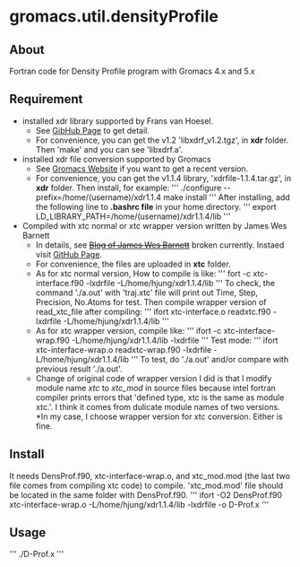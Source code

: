 # gromacs.util.densityProfile
## About
Fortran code for Density Profile program with Gromacs 4.x and 5.x

## Requirement
  * installed xdr library supported by Frans van Hoesel.
    * See [GibHub Page](https://github.com/Pappulab/xdrf) to get detail.
    * For convenience, you can get the v1.2 'libxdrf_v1.2.tgz', in **xdr** folder. Then 'make' and you can see 'libxdrf.a'.
  * installed xdr file conversion supported by Gromacs
    * See [Gromacs Website](http://www.gromacs.org/Developer_Zone/Programming_Guide/XTC_Library) if you want to get a recent version.
    * For convenience, you can get the v1.1.4 library, 'xdrfile-1.1.4.tar.gz', in **xdr** folder. Then install, for example:
'''
./configure --prefix=/home/(username)/xdr1.1.4
make install
'''
After installing, add the following line to **.bashrc file** in your home directory.
'''
export LD_LIBRARY_PATH=/home/(username)/xdr1.1.4/lib
'''
  * Compiled with xtc normal or xtc wrapper version written by James Wes Barnett
    * In details, see ~~[Blog of James Wes Barnett](http://statthermo.blogspot.com)~~ broken currently. Instaed visit [GitHub Page](https://github.com/wesbarnett).
    * For convenience, the files are uploaded in **xtc** folder.
    * As for xtc normal version, How to compile is like: 
'''
fort -c xtc-interface.f90 -lxdrfile -L/home/hjung/xdr1.1.4/lib
'''
      To check, the command './a.out' with 'traj.xtc' file will print out Time, Step, Precision, No.Atoms for test. Then compile wrapper version of read_xtc_file after compiling:
'''
ifort xtc-interface.o readxtc.f90 -lxdrfile -L/home/hjung/xdr1.1.4/lib
'''
    * As for xtc wrapper version, compile like:
'''
ifort -c xtc-interface-wrap.f90 -L/home/hjung/xdr1.1.4/lib -lxdrfile
'''
      Test mode:
'''
ifort xtc-interface-wrap.o readxtc-wrap.f90 -lxdrfile -L/home/hjung/xdr1.1.4/lib
'''
      To test, do './a.out' and/or compare with previous result './a.out'.
    * Change of original code of wrapper version I did is that I modify module name *xtc* to *xtc_mod* in source files because intel fortran compiler prints errors that 'defined type, xtc is the same as module xtc.'. I think it comes from dulicate module names of two versions.
    *In my case, I choose wrapper version for xtc conversion. Either is fine.

## Install
It needs DensProf.f90, xtc-interface-wrap.o, and xtc_mod.mod (the last two file comes from compiling xtc code) to compile. 'xtc_mod.mod' file should be located in the same folder with DensProf.f90.
'''
ifort -O2 DensProf.f90 xtc-interface-wrap.o -L/home/hjung/xdr1.1.4/lib -lxdrfile -o D-Prof.x 
'''

## Usage
'''
./D-Prof.x
'''


